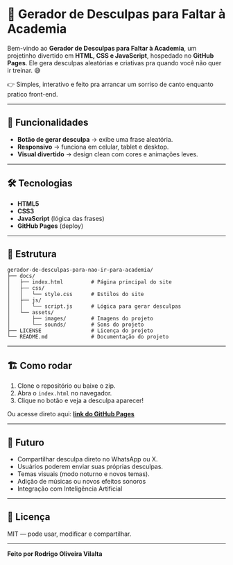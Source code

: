 # 🎯 Gerador de Desculpas para Faltar à Academia  

Bem-vindo ao **Gerador de Desculpas para Faltar à Academia**, um projetinho divertido em **HTML, CSS e JavaScript**, hospedado no **GitHub Pages**. Ele gera desculpas aleatórias e criativas pra quando você não quer ir treinar. 😅  

👉 Simples, interativo e feito pra arrancar um sorriso de canto enquanto pratico front-end.  

---

## 🚀 Funcionalidades
- **Botão de gerar desculpa** → exibe uma frase aleatória.  
- **Responsivo** → funciona em celular, tablet e desktop.  
- **Visual divertido** → design clean com cores e animações leves.  

---

## 🛠️ Tecnologias
- **HTML5**  
- **CSS3** 
- **JavaScript** (lógica das frases)  
- **GitHub Pages** (deploy)  

---

## 📂 Estrutura

```plaintext
gerador-de-desculpas-para-nao-ir-para-academia/
├── docs/
│   ├── index.html         # Página principal do site
│   ├── css/
│   │   └── style.css      # Estilos do site
│   ├── js/
│   │   └── script.js      # Lógica para gerar desculpas
│   └── assets/
│       ├── images/        # Imagens do projeto
│       └── sounds/        # Sons do projeto
├── LICENSE                # Licença do projeto
└── README.md              # Documentação do projeto
```


---

## 🏗️ Como rodar
1. Clone o repositório ou baixe o zip.  
2. Abra o `index.html` no navegador.  
3. Clique no botão e veja a desculpa aparecer!  

Ou acesse direto aqui: **[link do GitHub Pages](https://rinzuraa.github.io/gerador-de-desculpas-para-nao-ir-para-academia/)**  

---

## 🔮 Futuro
- Compartilhar desculpa direto no WhatsApp ou X.  
- Usuários poderem enviar suas próprias desculpas.  
- Temas visuais (modo noturno e novos temas).  
- Adição de músicas ou novos efeitos sonoros
- Integração com Inteligência Artificial

---

## 📜 Licença
MIT — pode usar, modificar e compartilhar.  

---

**Feito por Rodrigo Oliveira Vilalta**  

